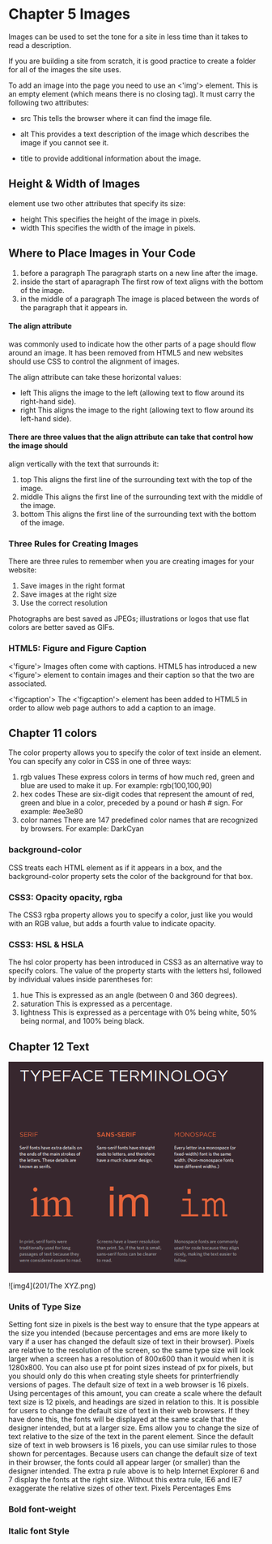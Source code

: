 # Chapter 5 Images

Images can be used to set the tone for a site in less time than it takes to read a description.

If you are building a site from scratch, it is good practice to create a folder for all of the images
the site uses.

To add an image into the page you need to use an <'img'> element. This is an empty
element (which means there is no closing tag). It must carry the
following two attributes:


* src
This tells the browser where it can find the image file.

* alt
This provides a text description of the image which describes the image if you cannot see it.

* title
to provide additional information about the image.


## Height & Width of Images

element use two other attributes that specify its size:

* height
This specifies the height of the image in pixels.
* width
This specifies the width of the image in pixels.

## Where to Place Images in Your Code

1. before a paragraph
 The paragraph starts on a new line after the image.
2. inside the start of aparagraph
The first row of text aligns with the bottom of the image.
3. in the middle of a paragraph
The image is placed between the words of the paragraph that it appears in.


#### The align attribute 

was commonly used to indicate how the other parts of a page should flow around an image. 
It has been removed from HTML5 and new websites should use CSS to control the alignment of images.

The align attribute can take these horizontal values:

* left
This aligns the image to the left (allowing text to flow around its right-hand side).
* right
This aligns the image to the right (allowing text to flow around its left-hand side).

#### There are three values that the align attribute can take that control how the image should

align vertically with the text that surrounds it:

1. top
This aligns the first line of the surrounding text with the top of the image.
2. middle
This aligns the first line of the surrounding text with the middle of the image.
3. bottom
This aligns the first line of the surrounding text with the bottom of the image.

### Three Rules for Creating Images

There are three rules to remember when you are creating images for your website:

1. Save images in the right format
2. Save images at the right size
3. Use the correct resolution


Photographs are best saved as JPEGs; illustrations or logos that use flat colors are better saved as GIFs.

### HTML5: Figure and Figure Caption

<'figure'>
Images often come with captions. HTML5 has introduced a new <'figure'> element to contain images 
and their caption so that the two are associated. 

<'figcaption'>
The <'figcaption'> element has been added to HTML5 in order to allow web page authors to add
a caption to an image.


## Chapter 11 colors

The color property allows you to specify the color of text inside an element. You can specify any
color in CSS in one of three ways:

1. rgb values
These express colors in terms of how much red, green and blue are used to make it up. For
example: rgb(100,100,90)
2. hex codes
These are six-digit codes that represent the amount of red, green and blue in a color, preceded by 
a pound or hash # sign. For example: #ee3e80
3. color names
There are 147 predefined color names that are recognized by browsers. For example: DarkCyan

### background-color

CSS treats each HTML element as if it appears in a box, and the background-color property
sets the color of the background for that box.

### CSS3: Opacity opacity, rgba

The CSS3 rgba property allows you to specify a color, just like you would with an RGB value,
but adds a fourth value to indicate opacity.

### CSS3: HSL & HSLA

The hsl color property has been introduced in CSS3 as an alternative way to specify colors.
The value of the property starts with the letters hsl, followed by individual values inside
parentheses for:

1. hue
This is expressed as an angle (between 0 and 360 degrees).
2. saturation
This is expressed as a percentage.
3. lightness
This is expressed as a percentage with 0% being white, 50% being normal, and 100% being black.

## Chapter 12 Text

![img3](201/typeface.png)

![img4](201/The XYZ.png)

### Units of Type Size

Setting font size in pixels is the best way to ensure that the type appears at the size you intended
(because percentages and ems are more likely to vary if a user has changed the default size of
text in their browser). Pixels are relative to the resolution of the screen, so the same type size will look larger
when a screen has a resolution of 800x600 than it would when it is 1280x800.
You can also use pt for point sizes instead of px for pixels, but you should only do this when
creating style sheets for printerfriendly versions of pages. The default size of text in a
web browser is 16 pixels. Using percentages of this amount, you can create a scale where the default text size is 12 pixels, and headings are sized in relation to this.
It is possible for users to change the default size of text in their web browsers. If they have done this, the fonts will be displayed at the same scale that the designer intended, but at a larger size.
Ems allow you to change the size of text relative to the size of the text in the parent element. Since
the default size of text in web
browsers is 16 pixels, you can use similar rules to those shown for percentages.
Because users can change the default size of text in their browser, the fonts could all appear larger (or smaller) than
the designer intended. The extra p rule above is to help Internet Explorer 6 and 7 display the fonts at the right size.
Without this extra rule, IE6 and IE7 exaggerate the relative sizes
of other text.
Pixels Percentages Ems

### Bold font-weight

### Italic font Style

